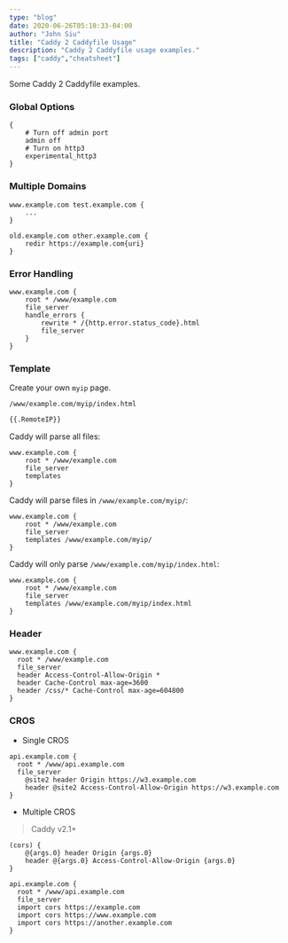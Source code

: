 ```yaml
---
type: "blog"
date: 2020-06-26T05:10:33-04:00
author: "John Siu"
title: "Caddy 2 Caddyfile Usage"
description: "Caddy 2 Caddyfile usage examples."
tags: ["caddy","cheatsheet"]
---
```

Some Caddy 2 Caddyfile examples.
<!--more-->

### Global Options

```nginx
{
	# Turn off admin port
	admin off
	# Turn on http3
	experimental_http3
}
```

### Multiple Domains

```nginx
www.example.com test.example.com {
	...
}
```

```nginx
old.example.com other.example.com {
	redir https://example.com{uri}
}
```

### Error Handling

```nginx
www.example.com {
	root * /www/example.com
	file_server
	handle_errors {
		rewrite * /{http.error.status_code}.html
		file_server
	}
}
```

### Template

Create your own `myip` page.

`/www/example.com/myip/index.html`

```html
{{.RemoteIP}}
```

Caddy will parse all files:

```nginx
www.example.com {
	root * /www/example.com
	file_server
	templates
}
```

Caddy will parse files in `/www/example.com/myip/`:

```nginx
www.example.com {
	root * /www/example.com
	file_server
	templates /www/example.com/myip/
}
```

Caddy will only parse `/www/example.com/myip/index.html`:

```nginx
www.example.com {
	root * /www/example.com
	file_server
	templates /www/example.com/myip/index.html
}
```

### Header

```nginx
www.example.com {
  root * /www/example.com
  file_server
  header Access-Control-Allow-Origin *
  header Cache-Control max-age=3600
  header /css/* Cache-Control max-age=604800
}
```

### CROS

- Single CROS

```nginx
api.example.com {
  root * /www/api.example.com
  file_server
	@site2 header Origin https://w3.example.com
	header @site2 Access-Control-Allow-Origin https://w3.example.com
}
```

- Multiple CROS

> Caddy v2.1+

```nginx
(cors) {
	@{args.0} header Origin {args.0}
	header @{args.0} Access-Control-Allow-Origin {args.0}
}

api.example.com {
  root * /www/api.example.com
  file_server
  import cors https://example.com
  import cors https://www.example.com
  import cors https://another.example.com
}
```